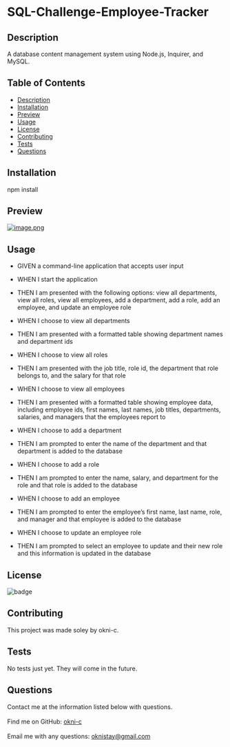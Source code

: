 
# SQL-Challenge-Employee-Tracker

## Description 
    
A database content management system using Node.js, Inquirer, and MySQL.
    
## Table of Contents
    
* [Description](#description)
* [Installation](#installation)
* [Preview](#preview)
* [Usage](#usage)
* [License](#license)
* [Contributing](#contributing)
* [Tests](#tests)
* [Questions](#questions)
    
    
## Installation
    
npm install
    
## Preview 
    
[![image.png](https://i.postimg.cc/LswpJX5s/image.png)](https://postimg.cc/HJwKKTQG)


## Usage

- GIVEN a command-line application that accepts user input

- WHEN I start the application

- THEN I am presented with the following options: view all departments, view all roles, view all employees, add a department, add a role, add an employee, and update an employee role

- WHEN I choose to view all departments

- THEN I am presented with a formatted table showing department names and department ids

- WHEN I choose to view all roles

- THEN I am presented with the job title, role id, the department that role belongs to, and the salary for that role

- WHEN I choose to view all employees

- THEN I am presented with a formatted table showing employee data, including employee ids, first names, last names, job titles, departments, salaries, and managers that the employees report to

- WHEN I choose to add a department

- THEN I am prompted to enter the name of the department and that department is added to the database

- WHEN I choose to add a role

- THEN I am prompted to enter the name, salary, and department for the role and that role is added to the database

- WHEN I choose to add an employee

- THEN I am prompted to enter the employee’s first name, last name, role, and manager and that employee is added to the database

- WHEN I choose to update an employee role

- THEN I am prompted to select an employee to update and their new role and this information is updated in the database
    
    
## License
    
![badge](https://img.shields.io/badge/license-Open-brightgreen)
    
    
## Contributing
    
This project was made soley by okni-c.


## Tests
    
No tests just yet. They will come in the future.


## Questions
Contact me at the information listed below with questions.<br />
<br />
Find me on GitHub: [okni-c](https://github.com/okni-c)<br />
<br />
Email me with any questions: oknistay@gmail.com<br /><br />
